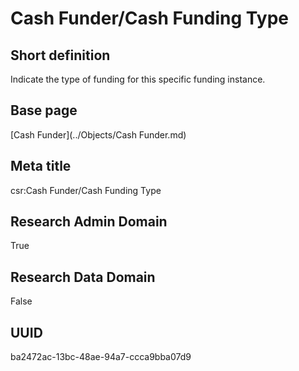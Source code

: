 # Cash Funder/Cash Funding Type
## Short definition
Indicate the type of funding for this specific funding instance.
## Base page
[Cash Funder](../Objects/Cash Funder.md)
## Meta title
csr:Cash Funder/Cash Funding Type
## Research Admin Domain
True
## Research Data Domain
False
## UUID
ba2472ac-13bc-48ae-94a7-ccca9bba07d9
